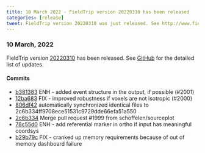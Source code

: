 ```yaml
---
title: 10 March 2022 - FieldTrip version 20220310 has been released
categories: [release]
tweet: FieldTrip version 20220310 was just released. See http://www.fieldtriptoolbox.org/#10-march-2022
---
```


### 10 March, 2022

FieldTrip version [20220310](http://github.com/fieldtrip/fieldtrip/releases/tag/20220310) has been released.
See [GitHub](https://github.com/fieldtrip/fieldtrip/compare/20220304...20220310) for the detailed list of updates.

#### Commits

- [b381383](http://github.com/fieldtrip/fieldtrip/commit/b381383) ENH - added event structure in the output, if possible (#2001)
- [12ba683](http://github.com/fieldtrip/fieldtrip/commit/12ba683) FIX - improved robustness if voxels are not isotropic (#2000)
- [806df42](http://github.com/fieldtrip/fieldtrip/commit/806df42) automatically synchronized identical files to 2c6b334ff9708ece51531c9729dde66efa51a550
- [2c6b334](http://github.com/fieldtrip/fieldtrip/commit/2c6b334) Merge pull request #1999 from schoffelen/sourceplot
- [78c55d0](http://github.com/fieldtrip/fieldtrip/commit/78c55d0) ENH - add referential marker in ortho if input has meaningful coordsys
- [b29b79c](http://github.com/fieldtrip/fieldtrip/commit/b29b79c) FIX - cranked up memory requirements because of out of memory dashboard failure
